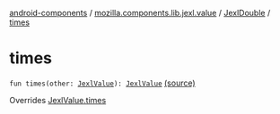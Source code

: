 [android-components](../../index.md) / [mozilla.components.lib.jexl.value](../index.md) / [JexlDouble](index.md) / [times](./times.md)

# times

`fun times(other: `[`JexlValue`](../-jexl-value/index.md)`): `[`JexlValue`](../-jexl-value/index.md) [(source)](https://github.com/mozilla-mobile/android-components/blob/master/components/lib/jexl/src/main/java/mozilla/components/lib/jexl/value/JexlValue.kt#L89)

Overrides [JexlValue.times](../-jexl-value/times.md)

